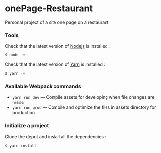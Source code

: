 # onePage-Restaurant

Personal project of a site one page on a restaurant



### Tools

Check that the latest version of [Nodejs](https://nodejs.org/en/download/) is installed :
```sh
$ node -v
```

Check that the latest version of [Yarn](https://yarnpkg.com/en/docs/install) is installed :
```sh
$ yarn -v
```



### Available Webpack commands

* `yarn run dev` — Compile assets for developing when file changes are made
* `yarn run prod` — Compile and optimize the files in assets directory for production



### Initialize a project

Clone the depot and install all the dependencies :
```sh
$ yarn install
```
